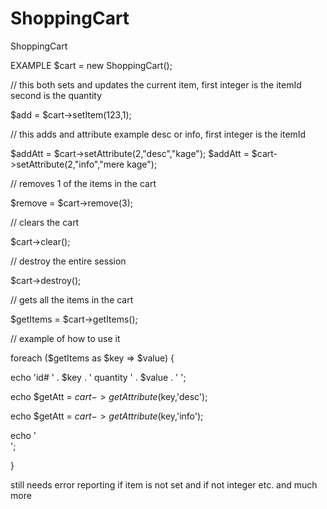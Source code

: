 # ShoppingCart
ShoppingCart

EXAMPLE
$cart = new ShoppingCart();

// this both sets and updates the current item, first integer is the itemId second is the quantity

$add            = $cart->setItem(123,1);

// this adds and attribute example desc or info, first integer is the itemId

$addAtt         = $cart->setAttribute(2,"desc","kage");
$addAtt         = $cart->setAttribute(2,"info","mere kage");

// removes 1 of the items in the cart

$remove         = $cart->remove(3);

// clears the cart

$cart->clear();

// destroy the entire session

$cart->destroy();

// gets all the items in the cart

$getItems       = $cart->getItems();

// example of how to use it

foreach ($getItems as $key => $value) {

  echo 'id# ' . $key . ' quantity ' . $value . ' ';
  
  echo $getAtt = $cart->getAttribute($key,'desc');
  
  echo $getAtt = $cart->getAttribute($key,'info');
  
  echo '<br>';
  
}


still needs error reporting if item is not set and if not integer etc.
and much more
